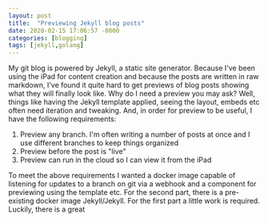 ```yaml
---
layout: post
title:  "Previewing Jekyll blog posts"
date: 2020-02-15 17:06:57 -0800
categories: [blogging]
tags: [jekyll,golang]
---
```


My git blog is powered by Jekyll, a static site generator.  Because I've been using the iPad for content creation and because the posts are written in raw markdown, I've found it quite hard to get previews of blog posts showing what they will finally look like.  Why do I need a preview you may ask?  Well, things like having the Jekyll template applied, seeing the layout, embeds etc often need iteration and tweaking.  And, in order for preview to be useful, I have the following requirements:

1. Preview any branch.  I'm often writing a number of posts at once and I use different branches to keep things organized
2. Preview before the post is "live"
3. Preview can run in the cloud so I can view it from the iPad

To meet the above requirements I wanted a docker image capable of listening for updates to a branch on git via a webhook and a component for previewing using the template etc.  For the second part, there is a pre-existing docker image Jekyll/Jekyll.  For the first part a little work is required.  Luckily, there is a great 